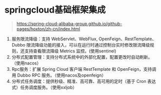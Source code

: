 # springcloud基础框架集成
>https://spring-cloud-alibaba-group.github.io/github-pages/hoxton/zh-cn/index.html
1. 服务限流降级：支持 WebServlet、WebFlux, OpenFeign、RestTemplate、Dubbo 限流降级功能的接入，可以在运行时通过控制台实时修改限流降级规则，还支持查看限流降级 Metrics 监控。(使用sentinel)
2. 分布式配置管理：支持分布式系统中的外部化配置，配置更改时自动刷新。（使用nacos）
3. Rpc服务：扩展 Spring Cloud 客户端 RestTemplate 和 OpenFeign，支持调用 Dubbo RPC 服务。（使用nacos及openfeign）
4. 分布式任务调度：提供秒级、精准、高可靠、高可用的定时（基于 Cron 表达式）任务调度服务。（使用xxljob）
